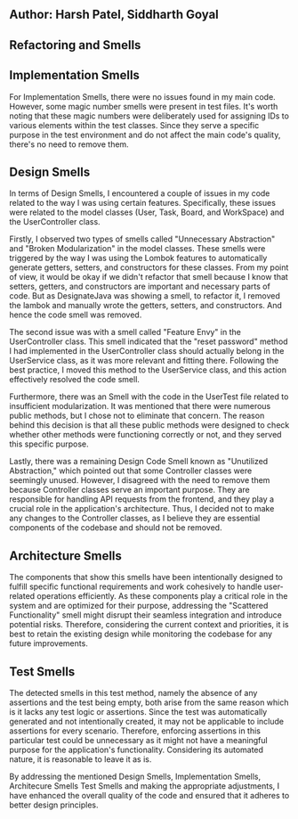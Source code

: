 ## Author: Harsh Patel, Siddharth Goyal

## Refactoring and Smells

## Implementation Smells
For Implementation Smells, there were no issues found in my main code. However, some magic number smells were present in test files. It's worth noting that these magic numbers were deliberately used for assigning IDs to various elements within the test classes. Since they serve a specific purpose in the test environment and do not affect the main code's quality, there's no need to remove them.

## Design Smells
In terms of Design Smells, I encountered a couple of issues in my code related to the way I was using certain features. Specifically, these issues were related to the model classes (User, Task, Board, and WorkSpace) and the UserController class.

Firstly, I observed two types of smells called "Unnecessary Abstraction" and "Broken Modularization" in the model classes. These smells were triggered by the way I was using the Lombok features to automatically generate getters, setters, and constructors for these classes. From my point of view, it would be okay if we didn't refactor that smell because I know that setters, getters, and constructors are important and necessary parts of code. But as DesignateJava was showing a smell, to refactor it, I removed the lambok and manually wrote the getters, setters, and constructors. And hence the code smell was removed.

The second issue was with a smell called "Feature Envy" in the UserController class. This smell indicated that the "reset password" method I had implemented in the UserController class should actually belong in the UserService class, as it was more relevant and fitting there. Following the best practice, I moved this method to the UserService class, and this action effectively resolved the code smell.

Furthermore, there was an Smell with the code in the UserTest file related to insufficient modularization. It was mentioned that there were numerous public methods, but I chose not to eliminate that concern. The reason behind this decision is that all these public methods were designed to check whether other methods were functioning correctly or not, and they served this specific purpose.

Lastly, there was a remaining Design Code Smell known as "Unutilized Abstraction," which pointed out that some Controller classes were seemingly unused. However, I disagreed with the need to remove them because Controller classes serve an important purpose. They are responsible for handling API requests from the frontend, and they play a crucial role in the application's architecture.  Thus, I decided not to make any changes to the Controller classes, as I believe they are essential components of the codebase and should not be removed.

## Architecture Smells
The components that show this smells have been intentionally designed to fulfill specific functional requirements and work cohesively to handle user-related operations efficiently. As these components play a critical role in the system and are optimized for their purpose, addressing the "Scattered Functionality" smell might disrupt their seamless integration and introduce potential risks. Therefore, considering the current context and priorities, it is best to retain the existing design while monitoring the codebase for any future improvements.

## Test Smells
The detected smells in this test method, namely the absence of any assertions and the test being empty, both arise from the same reason which is it lacks any test logic or assertions. Since the test was automatically generated and not intentionally created, it may not be applicable to include assertions for every scenario. Therefore, enforcing assertions in this particular test could be unnecessary as it might not have a meaningful purpose for the application's functionality. Considering its automated nature, it is reasonable to leave it as is.

By addressing the mentioned Design Smells, Implementation Smells, Architecure Smells Test Smells and making the appropriate adjustments, I have enhanced the overall quality of the code and ensured that it adheres to better design principles.
